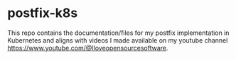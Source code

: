 # postfix-k8s
This repo contains the documentation/files for my postfix implementation in Kubernetes and aligns with videos I made available on my youtube channel https://www.youtube.com/@Iloveopensourcesoftware.

